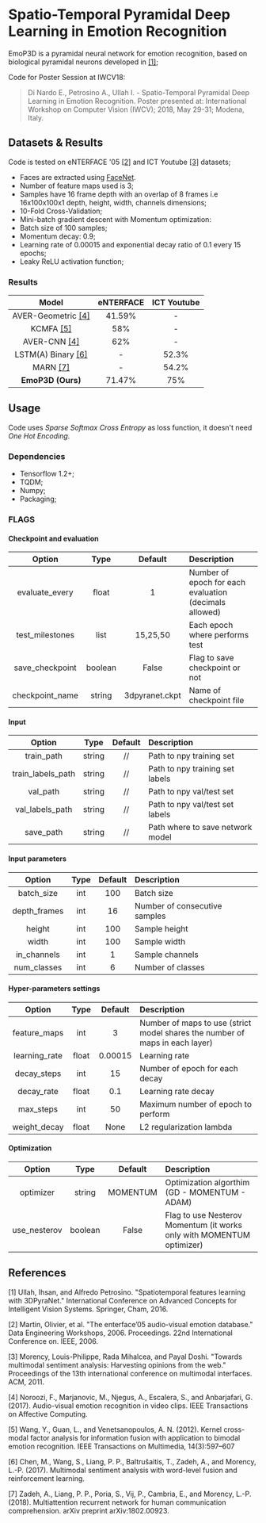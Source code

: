 # Spatio-Temporal Pyramidal Deep Learning in Emotion Recognition 

EmoP3D is a pyramidal neural network for emotion recognition, based on biological pyramidal neurons developed in [[1]](#1);

Code for Poster Session at IWCV18:
 
> Di Nardo E., Petrosino A., Ullah I. - Spatio-Temporal Pyramidal Deep Learning in Emotion Recognition. 
Poster presented at: International Workshop on Computer Vision (IWCV); 2018, May 29-31; Modena, Italy.

## Datasets & Results

Code is tested on eNTERFACE '05 [[2]](#2) and ICT Youtube [[3]](#3) datasets;

*   Faces are extracted using [FaceNet](https://github.com/davidsandberg/facenet).
*   Number of feature maps used is 3;
*   Samples have 16 frame depth with an overlap of
    8 frames i.e 16x100x100x1 depth, height, width, channels dimensions;
*   10-Fold Cross-Validation;
*   Mini-batch gradient descent with Momentum
    optimization:
*   Batch size of 100 samples;
*   Momentum decay: 0.9;
*   Learning rate of 0.00015 and exponential decay ratio of 0.1 every 15 epochs;
*   Leaky ReLU activation function;


### Results

|      Model     | eNTERFACE | ICT Youtube |
|:--------------:|:---------:|:-----------:|
| AVER-Geometric [[4]](#4) |   41.59%  |      -      |
|      KCMFA [[5]](#5)     |    58%    |      -      |
|    AVER-CNN [[4]](#4)    |    62%    |      -      |
| LSTM(A) Binary [[6]](#6) |     -     |    52.3%    |
|      MARN [[7]](#7)     |     -     |    54.2%    |
|  **EmoP3D (Ours)** |   71.47%  |     75%     |

## Usage

Code uses *Sparse Softmax Cross Entropy* as loss function, it doesn't need *One Hot Encoding*.

### Dependencies

*   Tensorflow 1.2+;
*   TQDM;
*   Numpy;
*   Packaging;

### FLAGS

#### Checkpoint and evaluation

|      Option     |   Type  |     Default    |                       Description                      |
|:---------------:|:-------:|:--------------:|:-------------------------------------------------------|
|  evaluate_every |  float  |        1       | Number of epoch for each evaluation (decimals allowed) |
| test_milestones |   list  |    15,25,50    | Each epoch where performs test                         |
| save_checkpoint | boolean |      False     | Flag to save checkpoint or not                         |
| checkpoint_name |  string | 3dpyranet.ckpt | Name of checkpoint file                                   |


#### Input

|       Option      |  Type  | Default |            Description           |
|:-----------------:|:------:|:-------:|:---------------------------------|
|     train_path    | string |    //   | Path to npy training set         |
| train_labels_path | string |    //   | Path to npy training set labels  |
|      val_path     | string |    //   | Path to npy val/test set         |
|  val_labels_path  | string |    //   | Path to npy val/test set labels  |
|     save_path     | string |    //   | Path where to save network model |


#### Input parameters

|    Option    | Type | Default |          Description          |
|:------------:|:----:|:-------:|:------------------------------|
|  batch_size  |  int |   100   | Batch size                    |
| depth_frames |  int |    16   | Number of consecutive samples |
|    height    |  int |   100   | Sample height                 |
|     width    |  int |   100   | Sample width                  |
|  in_channels |  int |    1    | Sample channels               |
|  num_classes |  int |    6    | Number of classes             |


#### Hyper-parameters settings

|     Option    |  Type | Default |                                  Description                                 |
|:-------------:|:-----:|:-------:|:-----------------------------------------------------------------------------|
|  feature_maps |  int  |    3    | Number of maps to use (strict model shares the number of maps in each layer) |
| learning_rate | float | 0.00015 | Learning rate                                                                |
|  decay_steps  |  int  |    15   | Number of epoch for each decay                                               |
|   decay_rate  | float |   0.1   | Learning rate decay                                                          |
|   max_steps   |  int  |    50   | Maximum number of epoch to perform                                           |
|  weight_decay | float |   None  | L2 regularization lambda                                                     |


#### Optimization 

|    Option    |   Type  |  Default |                              Description                              |
|:------------:|:-------:|:--------:|:----------------------------------------------------------------------|
|   optimizer  |  string | MOMENTUM | Optimization algorthim (GD - MOMENTUM - ADAM)                         |
| use_nesterov | boolean |   False  | Flag to use Nesterov Momentum (it works only with MOMENTUM optimizer) |                                            |


## References

<a name="1">[1]</a> Ullah, Ihsan, and Alfredo Petrosino. "Spatiotemporal features learning with 3DPyraNet." International Conference on Advanced Concepts for Intelligent Vision Systems. Springer, Cham, 2016.

<a name="2">[2]</a> Martin, Olivier, et al. "The enterface’05 audio-visual emotion database." Data Engineering Workshops, 2006. Proceedings. 22nd International Conference on. IEEE, 2006.

<a name="3">[3]</a> Morency, Louis-Philippe, Rada Mihalcea, and Payal Doshi. "Towards multimodal sentiment analysis: Harvesting opinions from the web." Proceedings of the 13th international conference on multimodal interfaces. ACM, 2011.

<a name="4">[4]</a> Noroozi, F., Marjanovic, M., Njegus, A., Escalera, S., and Anbarjafari, G. (2017). Audio-visual emotion recognition in video clips. IEEE Transactions on Affective Computing.

<a name="5">[5]</a> Wang, Y., Guan, L., and Venetsanopoulos, A. N. (2012). Kernel cross-modal factor analysis for information fusion with application to bimodal emotion recognition. IEEE Transactions on Multimedia, 14(3):597–607

<a name="6">[6]</a> Chen, M., Wang, S., Liang, P. P., Baltrušaitis, T., Zadeh, A., and Morency, L.-P. (2017). Multimodal sentiment analysis with word-level fusion and reinforcement learning. 

<a name="7">[7]</a> Zadeh, A., Liang, P. P., Poria, S., Vij, P., Cambria, E., and Morency, L.-P. (2018). Multiattention recurrent network for human communication comprehension. arXiv preprint arXiv:1802.00923.

